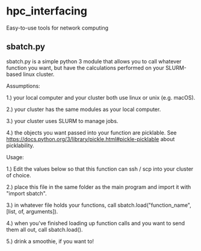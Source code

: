 # hpc_interfacing
Easy-to-use tools for network computing

## sbatch.py
sbatch.py is a simple python 3 module that allows you to call whatever function you want, but have the calculations performed on your SLURM-based linux cluster.

Assumptions:

1.) your local computer and your cluster both use linux or unix (e.g. macOS).

2.) your cluster has the same modules as your local computer.

3.) your cluster uses SLURM to manage jobs.

4.) the objects you want passed into your function are picklable.
See https://docs.python.org/3/library/pickle.html#pickle-picklable about picklability.

Usage:

1.) Edit the values below so that this function can ssh / scp into your cluster of choice.

2.) place this file in the same folder as the main program and import it with "import sbatch".

3.) in whatever file holds your functions, call sbatch.load("function_name", [list, of, arguments]).

4.) when you've finished loading up function calls and you want to send them all out, call sbatch.load().

5.) drink a smoothie, if you want to!
